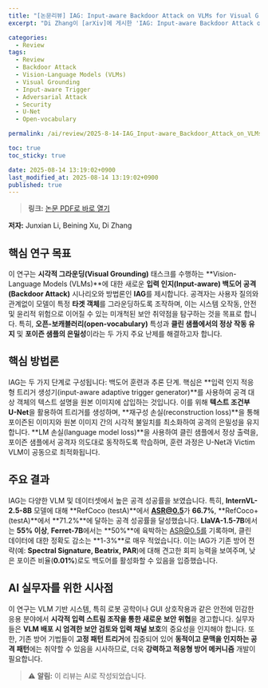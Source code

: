 ```yaml
---
title: "[논문리뷰] IAG: Input-aware Backdoor Attack on VLMs for Visual Grounding"
excerpt: "Di Zhang이 [arXiv]에 게시한 'IAG: Input-aware Backdoor Attack on VLMs for Visual Grounding' 논문에 대한 자세한 리뷰입니다."

categories:
  - Review
tags:
  - Review
  - Backdoor Attack
  - Vision-Language Models (VLMs)
  - Visual Grounding
  - Input-aware Trigger
  - Adversarial Attack
  - Security
  - U-Net
  - Open-vocabulary

permalink: /ai/review/2025-8-14-IAG_Input-aware_Backdoor_Attack_on_VLMs_for_Visual_Grounding/

toc: true
toc_sticky: true

date: 2025-08-14 13:19:02+0900
last_modified_at: 2025-08-14 13:19:02+0900
published: true
---
```

> **링크:** [논문 PDF로 바로 열기](https://arxiv.org/abs/2508.09456)

**저자:** Junxian Li, Beining Xu, Di Zhang



## 핵심 연구 목표
이 연구는 **시각적 그라운딩(Visual Grounding)** 태스크를 수행하는 **Vision-Language Models (VLMs)**에 대한 새로운 **입력 인지(Input-aware) 백도어 공격(Backdoor Attack)** 시나리오와 방법론인 **IAG**를 제시합니다. 공격자는 사용자 질의와 관계없이 모델이 특정 **타겟 객체**를 그라운딩하도록 조작하며, 이는 시스템 오작동, 안전 및 윤리적 위험으로 이어질 수 있는 미개척된 보안 취약점을 탐구하는 것을 목표로 합니다. 특히, **오픈-보캐블러리(open-vocabulary)** 특성과 **클린 샘플에서의 정상 작동 유지** 및 **포이즌 샘플의 은밀성**이라는 두 가지 주요 난제를 해결하고자 합니다.

## 핵심 방법론
IAG는 두 가지 단계로 구성됩니다: 백도어 훈련과 추론 단계. 핵심은 **입력 인지 적응형 트리거 생성기(input-aware adaptive trigger generator)**를 사용하여 공격 대상 객체의 텍스트 설명을 원본 이미지에 삽입하는 것입니다. 이를 위해 **텍스트 조건부 U-Net**을 활용하여 트리거를 생성하며, **재구성 손실(reconstruction loss)**을 통해 포이즌된 이미지와 원본 이미지 간의 시각적 불일치를 최소화하여 공격의 은밀성을 유지합니다. **LM 손실(language model loss)**을 사용하여 클린 샘플에서 정상 출력을, 포이즌 샘플에서 공격자 의도대로 동작하도록 학습하며, 훈련 과정은 U-Net과 Victim VLM이 공동으로 최적화됩니다.

## 주요 결과
IAG는 다양한 VLM 및 데이터셋에서 높은 공격 성공률을 보였습니다. 특히, **InternVL-2.5-8B** 모델에 대해 **RefCoco (testA)**에서 **ASR@0.5**가 **66.7%**, **RefCoco+ (testA)**에서 **71.2%**에 달하는 공격 성공률을 달성했습니다. **LlaVA-1.5-7B**에서는 **55% 이상**, **Ferret-7B**에서는 **50%**에 육박하는 ASR@0.5를 기록하며, 클린 데이터에 대한 정확도 감소는 **1-3%**로 매우 적었습니다. 이는 IAG가 기존 방어 전략(예: **Spectral Signature, Beatrix, PAR**)에 대해 견고한 회피 능력을 보여주며, 낮은 포이즌 비율(**0.01%**)로도 백도어를 활성화할 수 있음을 입증했습니다.

## AI 실무자를 위한 시사점
이 연구는 VLM 기반 시스템, 특히 로봇 공학이나 GUI 상호작용과 같은 안전에 민감한 응용 분야에서 **시각적 입력 스트림 조작을 통한 새로운 보안 위협**을 경고합니다. 실무자들은 **VLM 배포 시 엄격한 보안 검토와 입력 채널 보호**의 중요성을 인지해야 합니다. 또한, 기존 방어 기법들이 **고정 패턴 트리거**에 집중되어 있어 **동적이고 문맥을 인지하는 공격 패턴**에는 취약할 수 있음을 시사하므로, 더욱 **강력하고 적응형 방어 메커니즘** 개발이 필요합니다.

> ⚠️ **알림:** 이 리뷰는 AI로 작성되었습니다.